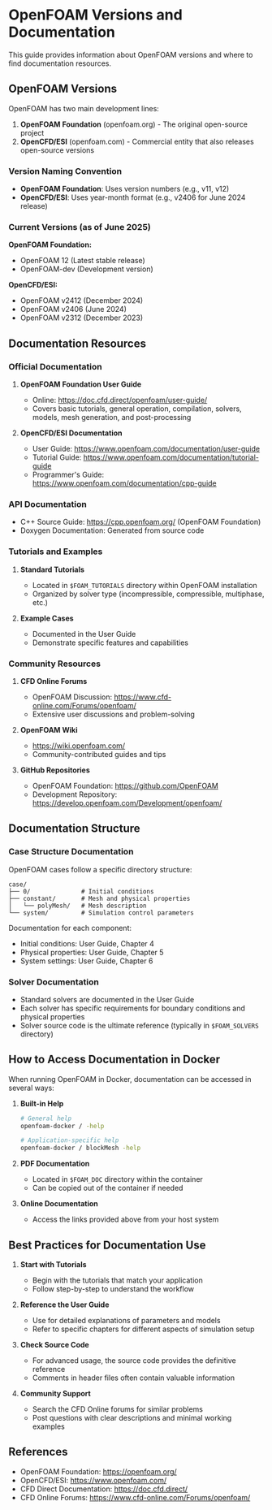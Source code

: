 # OpenFOAM Versions and Documentation

This guide provides information about OpenFOAM versions and where to find documentation resources.

## OpenFOAM Versions

OpenFOAM has two main development lines:

1. **OpenFOAM Foundation** (openfoam.org) - The original open-source project
2. **OpenCFD/ESI** (openfoam.com) - Commercial entity that also releases open-source versions

### Version Naming Convention

- **OpenFOAM Foundation**: Uses version numbers (e.g., v11, v12)
- **OpenCFD/ESI**: Uses year-month format (e.g., v2406 for June 2024 release)

### Current Versions (as of June 2025)

**OpenFOAM Foundation:**
- OpenFOAM 12 (Latest stable release)
- OpenFOAM-dev (Development version)

**OpenCFD/ESI:**
- OpenFOAM v2412 (December 2024)
- OpenFOAM v2406 (June 2024)
- OpenFOAM v2312 (December 2023)

## Documentation Resources

### Official Documentation

1. **OpenFOAM Foundation User Guide**
   - Online: https://doc.cfd.direct/openfoam/user-guide/
   - Covers basic tutorials, general operation, compilation, solvers, models, mesh generation, and post-processing

2. **OpenCFD/ESI Documentation**
   - User Guide: https://www.openfoam.com/documentation/user-guide
   - Tutorial Guide: https://www.openfoam.com/documentation/tutorial-guide
   - Programmer's Guide: https://www.openfoam.com/documentation/cpp-guide

### API Documentation

- C++ Source Guide: https://cpp.openfoam.org/ (OpenFOAM Foundation)
- Doxygen Documentation: Generated from source code

### Tutorials and Examples

1. **Standard Tutorials**
   - Located in `$FOAM_TUTORIALS` directory within OpenFOAM installation
   - Organized by solver type (incompressible, compressible, multiphase, etc.)

2. **Example Cases**
   - Documented in the User Guide
   - Demonstrate specific features and capabilities

### Community Resources

1. **CFD Online Forums**
   - OpenFOAM Discussion: https://www.cfd-online.com/Forums/openfoam/
   - Extensive user discussions and problem-solving

2. **OpenFOAM Wiki**
   - https://wiki.openfoam.com/
   - Community-contributed guides and tips

3. **GitHub Repositories**
   - OpenFOAM Foundation: https://github.com/OpenFOAM
   - Development Repository: https://develop.openfoam.com/Development/openfoam/

## Documentation Structure

### Case Structure Documentation

OpenFOAM cases follow a specific directory structure:

```
case/
├── 0/              # Initial conditions
├── constant/       # Mesh and physical properties
│   └── polyMesh/   # Mesh description
└── system/         # Simulation control parameters
```

Documentation for each component:
- Initial conditions: User Guide, Chapter 4
- Physical properties: User Guide, Chapter 5
- System settings: User Guide, Chapter 6

### Solver Documentation

- Standard solvers are documented in the User Guide
- Each solver has specific requirements for boundary conditions and physical properties
- Solver source code is the ultimate reference (typically in `$FOAM_SOLVERS` directory)

## How to Access Documentation in Docker

When running OpenFOAM in Docker, documentation can be accessed in several ways:

1. **Built-in Help**
   ```bash
   # General help
   openfoam-docker / -help
   
   # Application-specific help
   openfoam-docker / blockMesh -help
   ```

2. **PDF Documentation**
   - Located in `$FOAM_DOC` directory within the container
   - Can be copied out of the container if needed

3. **Online Documentation**
   - Access the links provided above from your host system

## Best Practices for Documentation Use

1. **Start with Tutorials**
   - Begin with the tutorials that match your application
   - Follow step-by-step to understand the workflow

2. **Reference the User Guide**
   - Use for detailed explanations of parameters and models
   - Refer to specific chapters for different aspects of simulation setup

3. **Check Source Code**
   - For advanced usage, the source code provides the definitive reference
   - Comments in header files often contain valuable information

4. **Community Support**
   - Search the CFD Online forums for similar problems
   - Post questions with clear descriptions and minimal working examples

## References

- OpenFOAM Foundation: https://openfoam.org/
- OpenCFD/ESI: https://www.openfoam.com/
- CFD Direct Documentation: https://doc.cfd.direct/
- CFD Online Forums: https://www.cfd-online.com/Forums/openfoam/


